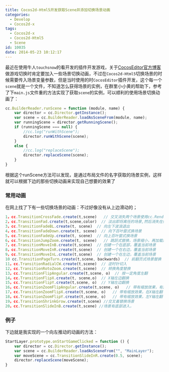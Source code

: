 ```yaml
---
title: Cocos2d-Html5开发获取Scene并添加切换场景动画
categories:
  - Develop
  - Cocos2d-x
tags:
  - Cocos2d-x
  - Cocos2d-Html5
  - Scene
id: 10035
date: 2014-05-23 10:12:17
---
```


最近在使用牛人`touchsnow`的看开发的插件开发游戏，关于[CocosEditor官方博客](http://blog.makeapp.co/)
做游戏切换时肯定要加入一些场景切换动画，不过在`Cocos2d-Html5`切换场景的时候需要传入场景变量参数，但是当时使用的时`CocosEditor`插件开发，这个每一个`scene`就是一个文件，不知道怎么获得场景的实例，在群里小小黄的帮助下，参考了下`main.js`文件重的方法实现了获取`scene`的实例，可以顺利的使用场景切换动画了：
```javascript
cc.BuilderReader.runScene = function (module, name) {
    var director = cc.Director.getInstance();
    var scene = cc.BuilderReader.loadAsSceneFrom(module, name);
    var runningScene = director.getRunningScene();
    if (runningScene === null) {
        //cc.log("runWithScene");
        director.runWithScene(scene);
    }
    else {
        //cc.log("replaceScene");
        director.replaceScene(scene);
    }
}
```
根据这个runScene方法可以发现，是通过布局文件的名字获取的场景实例，这样就可以根据下边的那些切换动画来实现自己想要的效果了

### 常用动画
在网上找了下有一些切换场景的动画：不过好像没有从上边滑动的；
```javascript
1，cc.TransitionCrossFade.create(t,scene)   // 交叉消失两个场景使用cc.RenderTexture对象。
2，cc.TransitionFad.create(t,scene,color)  // 淡出即将离任的场景,然后消失在传入的场景。 
3，cc.TransitionFadeBL.create(t, scene)  // 向左下波浪退出
4，cc.TransitionFadeDown.create(t, scene)  // 向下百叶窗式换场景
5，cc.TransitionFadeUp.create(t, scene)  // 向上百叶窗式换场景
6，cc.TransitionJumpZoom.create(t, scene)   // 跳跃式替换，场景缩小，再加载进来
7，cc.TransitionMoveInB.create(t,scene)  // 创建一个在底部，覆盖当前场景
8，cc.TransitionMoveInR.create(t,scene)  // 创建一个在右边，覆盖当前场景
9，cc.TransitionMoveInL.create(t,scene)  // 创建一个在左边，覆盖当前场景
10 cc.TransitionPageTurn.create(t,scene, backwards)  // 前翻页式场景替换
11，cc.TransitionRadialCW.create(t,scene)  // 逆时针切入
12，cc.TransitionRotoZoom.create(t,scene)  // 转换角度替换
13，cc.TransitionFlipAngular.create(t,scene, o)  // 按一定角度左翻
14，cc.TransitionFlipX.create(t, scene,o)  // X轴左边翻换
15，cc.TransitionFlipY.create(t,scene, o)  // Y轴左边翻换
16，cc.TransitionZoomFlipAngular.create(t,scene, o)   // 带有缩放效果，有角度的转左翻
17，cc.TransitionZoomFlipX.create(t,scene, o)   // 带有缩放效果，在X轴左翻
18，cc.TransitionZoomFlipY.create(t,scene, o)   // 带有缩放效果，左Y轴左翻
19，cc.TransitionShrinkGrow.create(t,scene) //交叉着替换场景
20，cc.TransitionSlideInB.create(t,scene) //场景有底部进入，
```

### 例子
下边就是我实现的一个向左推动的动画的方法：
```javascript
StartLayer.prototype.onStartGameClicked = function () {
    var director = cc.Director.getInstance();
    var scene = cc.BuilderReader.loadAsSceneFrom("", "MainLayer");
    var moveScene = cc.TransitionSlideInR.create(0.5, scene);
    director.replaceScene(moveScene);
}
```